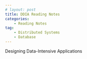 ```yaml
---
# layout: post
title: DDIA Reading Notes
categories: 
    - Reading Notes
tag:
    - Distributed Systems
    - Database
---
```


Designing Data-Intensive Applications
